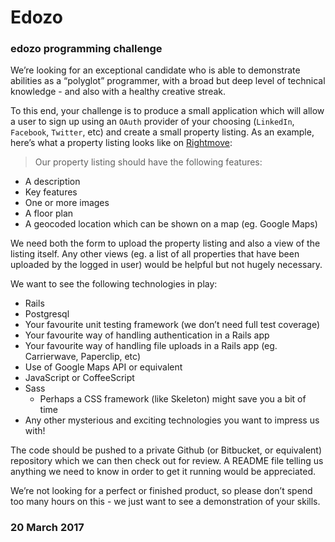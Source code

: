 # Edozo

### edozo programming challenge

We’re looking for an exceptional candidate who is able to demonstrate
abilities as a “polyglot” programmer, with a broad but deep level of
technical knowledge - and also with a healthy creative streak.

To this end, your challenge is to produce a small application which will
allow a user to sign up using an ``OAuth`` provider of your choosing
(``LinkedIn``, ``Facebook``, ``Twitter``, etc) and create a small property
listing. As an example, here’s what a property listing looks like on
[Rightmove][1]:

> Our property listing should have the following features:

* A description
* Key features
* One or more images
* A floor plan
* A geocoded location which can be shown on a map (eg. Google Maps)

We need both the form to upload the property listing and also a view of
the listing itself. Any other views (eg. a list of all properties that
have been uploaded by the logged in user) would be helpful but not
hugely necessary.

We want to see the following technologies in play:
- Rails
- Postgresql
- Your favourite unit testing framework (we don’t need full test coverage)
- Your favourite way of handling authentication in a Rails app
- Your favourite way of handling file uploads in a Rails app (eg.
  Carrierwave, Paperclip, etc)
- Use of Google Maps API or equivalent
- JavaScript or CoffeeScript
- Sass
  - Perhaps a CSS framework (like Skeleton) might save you a bit of time
- Any other mysterious and exciting technologies you want to impress us
  with!

The code should be pushed to a private Github (or Bitbucket, or equivalent)
repository which we can then check out for review. A README file telling us
anything we need to know in order to get it running would be appreciated.

We’re not looking for a perfect or finished product, so please don’t
spend too many hours on this - we just want to see a demonstration of
your skills.

### 20 March 2017

[1]: http://www.rightmove.co.uk/property-for-sale/property-59186501.html
